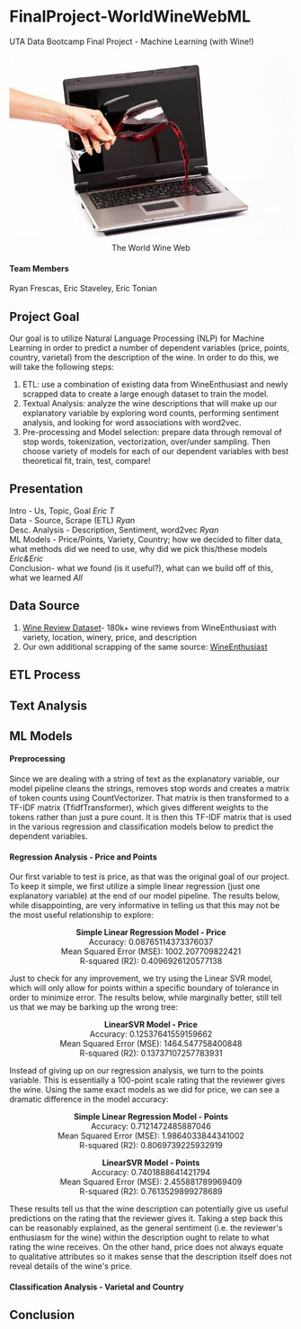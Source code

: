 
# FinalProject-WorldWineWebML
UTA Data Bootcamp Final Project - Machine Learning (with Wine!)

<p align="center">
  <img width="708" src="images/wine_ml.jpg" alt="WWW Image"><br>
  The World Wine Web
</p>


#### Team Members
Ryan Frescas, Eric Staveley, Eric Tonian

## Project Goal
Our goal is to utilize Natural Language Processing (NLP) for Machine Learning in order to predict a number of dependent variables (price, points, country, varietal) from the description of the wine. In order to do this, we will take the following steps:
  1) ETL: use a combination of existing data from WineEnthusiast and newly scrapped data to create a large enough dataset to train the model.
  2) Textual Analysis: analyze the wine descriptions that will make up our explanatory variable by exploring word counts, performing sentiment analysis, and looking for word associations with word2vec.
  3) Pre-processing and Model selection: prepare data through removal of stop words, tokenization, vectorization, over/under sampling. Then choose variety of models for each of our dependent variables with best theoretical fit, train, test, compare!

## Presentation
Intro - Us, Topic, Goal *Eric T*  
Data - Source, Scrape (ETL) *Ryan*  
Desc. Analysis - Description, Sentiment, word2vec *Ryan*   
ML Models - Price/Points, Variety, Country; how we decided to filter data, what methods did we need to use, why did we pick               this/these models *Eric&Eric*   
Conclusion- what we found (is it useful?), what can we build off of this, what we learned *All*  

## Data Source
1) [Wine Review Dataset](https://www.kaggle.com/zynicide/wine-reviews)- 180k+ wine reviews from WineEnthusiast with variety, location, winery, price, and description
2) Our own additional scrapping of the same source: [WineEnthusiast](https://winemag.com/)

## ETL Process

## Text Analysis

## ML Models
#### Preprocessing

Since we are dealing with a string of text as the explanatory variable, our model pipeline cleans the strings, removes stop words and creates a matrix of token counts using CountVectorizer. That matrix is then transformed to a TF-IDF matrix (TfidfTransformer), which gives different weights to the tokens rather than just a pure count. It is then this TF-IDF matrix that is used in the various regression and classification models below to predict the dependent variables.

#### Regression Analysis - Price and Points

Our first variable to test is price, as that was the original goal of our project. To keep it simple, we first utilize a simple linear regression (just one explanatory variable) at the end of our model pipeline. The results below, while disappointing, are very informative in telling us that this may not be the most useful relationship to explore:
<p align="center"><strong>Simple Linear Regression Model - Price</strong><br>
  Accuracy: 0.08765114373376037<br>
  Mean Squared Error (MSE): 1002.207709822421<br>
  R-squared (R2): 0.4096926120577138
</p>

Just to check for any improvement, we try using the Linear SVR model, which will only allow for points within a specific boundary of tolerance in order to minimize error. The results below, while marginally better, still tell us that we may be barking up the wrong tree:
<p align="center"><strong>LinearSVR Model - Price</strong><br>
  Accuracy: 0.12537641559159662<br>
  Mean Squared Error (MSE): 1464.547758400848<br>
  R-squared (R2): 0.13737107257783931
</p>

Instead of giving up on our regression analysis, we turn to the points variable. This is essentially a 100-point scale rating that the reviewer gives the wine. Using the same exact models as we did for price, we can see a dramatic difference in the model accuracy:
<p align="center"><strong>Simple Linear Regression Model - Points</strong><br>
  Accuracy: 0.7121472485887046<br>
  Mean Squared Error (MSE): 1.9864033844341002<br>
  R-squared (R2): 0.8069739225932919
</p>
<p align="center"><strong>LinearSVR Model - Points</strong><br>
  Accuracy: 0.7401888641421794<br>
  Mean Squared Error (MSE): 2.455881789969409<br>
  R-squared (R2): 0.7613529899278689
</p>

These results tell us that the wine description can potentially give us useful predictions on the rating that the reviewer gives it. Taking a step back this can be reasonably explained, as the general sentiment (i.e. the reviewer's enthusiasm for the wine) within the description ought to relate to what rating the wine receives. On the other hand, price does not always equate to qualitative attributes so it makes sense that the description itself does not reveal details of the wine's price.

#### Classification Analysis - Varietal and Country

## Conclusion
